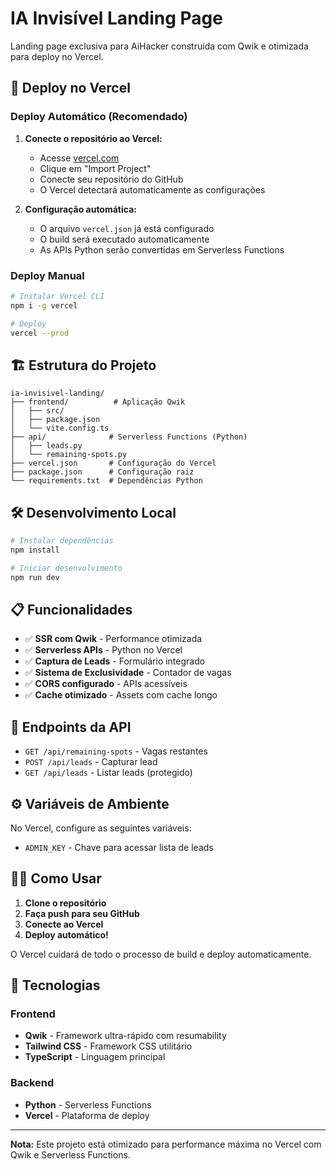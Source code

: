 # IA Invisível Landing Page

Landing page exclusiva para AiHacker construída com Qwik e otimizada para deploy no Vercel.

## 🚀 Deploy no Vercel

### Deploy Automático (Recomendado)

1. **Conecte o repositório ao Vercel:**
   - Acesse [vercel.com](https://vercel.com)
   - Clique em "Import Project"
   - Conecte seu repositório do GitHub
   - O Vercel detectará automaticamente as configurações

2. **Configuração automática:**
   - O arquivo `vercel.json` já está configurado
   - O build será executado automaticamente
   - As APIs Python serão convertidas em Serverless Functions

### Deploy Manual

```bash
# Instalar Vercel CLI
npm i -g vercel

# Deploy
vercel --prod
```

## 🏗️ Estrutura do Projeto

```
ia-invisivel-landing/
├── frontend/          # Aplicação Qwik
│   ├── src/
│   ├── package.json
│   └── vite.config.ts
├── api/              # Serverless Functions (Python)
│   ├── leads.py
│   └── remaining-spots.py
├── vercel.json       # Configuração do Vercel
├── package.json      # Configuração raiz
└── requirements.txt  # Dependências Python
```

## 🛠️ Desenvolvimento Local

```bash
# Instalar dependências
npm install

# Iniciar desenvolvimento
npm run dev
```

## 📋 Funcionalidades

- ✅ **SSR com Qwik** - Performance otimizada
- ✅ **Serverless APIs** - Python no Vercel
- ✅ **Captura de Leads** - Formulário integrado
- ✅ **Sistema de Exclusividade** - Contador de vagas
- ✅ **CORS configurado** - APIs acessíveis
- ✅ **Cache otimizado** - Assets com cache longo

## 🔗 Endpoints da API

- `GET /api/remaining-spots` - Vagas restantes
- `POST /api/leads` - Capturar lead
- `GET /api/leads` - Listar leads (protegido)

## ⚙️ Variáveis de Ambiente

No Vercel, configure as seguintes variáveis:

- `ADMIN_KEY` - Chave para acessar lista de leads

## 🏃‍♂️ Como Usar

1. **Clone o repositório**
2. **Faça push para seu GitHub**
3. **Conecte ao Vercel**
4. **Deploy automático!**

O Vercel cuidará de todo o processo de build e deploy automaticamente.

## 🔧 Tecnologias

### Frontend
- **Qwik** - Framework ultra-rápido com resumability
- **Tailwind CSS** - Framework CSS utilitário
- **TypeScript** - Linguagem principal

### Backend
- **Python** - Serverless Functions
- **Vercel** - Plataforma de deploy

---

**Nota:** Este projeto está otimizado para performance máxima no Vercel com Qwik e Serverless Functions.
